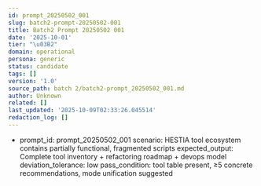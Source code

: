 ```yaml
---
id: prompt_20250502_001
slug: batch2-prompt-20250502-001
title: Batch2 Prompt 20250502 001
date: '2025-10-01'
tier: "\u03B2"
domain: operational
persona: generic
status: candidate
tags: []
version: '1.0'
source_path: batch 2/batch2-prompt_20250502_001.md
author: Unknown
related: []
last_updated: '2025-10-09T02:33:26.045514'
redaction_log: []
---
```


- prompt_id: prompt_20250502_001
  scenario: HESTIA tool ecosystem contains partially functional, fragmented scripts
  expected_output: Complete tool inventory + refactoring roadmap + devops model
  deviation_tolerance: low
  pass_condition: tool table present, ≥5 concrete recommendations, mode unification suggested


